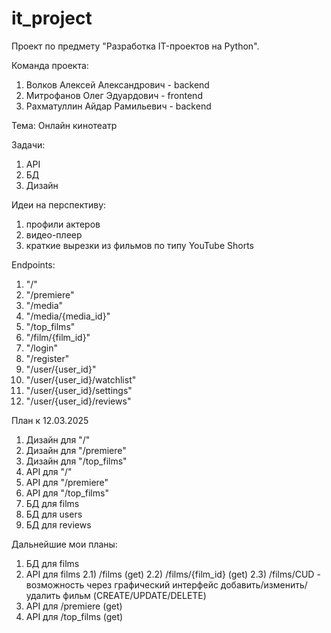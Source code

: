# it_project


Проект по предмету "Разработка IT-проектов на Python".

Команда проекта:
1) Волков Алексей Александрович - backend
2) Митрофанов Олег Эдуардович - frontend
3) Рахматуллин Айдар Рамильевич - backend

Тема: Онлайн кинотеатр

Задачи:
1) API
2) БД
3) Дизайн

Идеи на перспективу:
1) профили актеров
2) видео-плеер
3) краткие вырезки из фильмов по типу YouTube Shorts

Endpoints:
1) "/"
2) "/premiere"
3) "/media"
4) "/media/{media_id}"
5) "/top_films"
6) "/film/{film_id}"
7) "/login"
8) "/register"
9) "/user/{user_id}"
10) "/user/{user_id}/watchlist"
11) "/user/{user_id}/settings"
12) "/user/{user_id}/reviews"


План к 12.03.2025
1) Дизайн для "/"
2) Дизайн для "/premiere"
3) Дизайн для "/top_films"
4) API для "/"
5) API для "/premiere"
6) API для "/top_films"
7) БД для films
8) БД для users
9) БД для reviews


Дальнейшие мои планы:
1) БД для films
2) API для films
2.1) /films (get)
2.2) /films/{film_id} (get)
2.3) /films/CUD - возможность через графический интерфейс добавить/изменить/удалить фильм (CREATE/UPDATE/DELETE)
3) API для /premiere (get)
4) API для /top_films (get)
   
